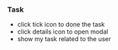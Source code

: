 ### Task

- click tick icon to done the task
- click details icon to open modal
- show my task related to the user
